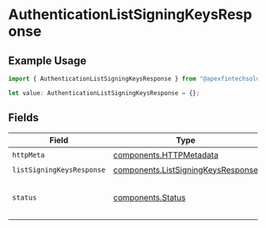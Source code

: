 # AuthenticationListSigningKeysResponse

## Example Usage

```typescript
import { AuthenticationListSigningKeysResponse } from "@apexfintechsolutions/ascend-sdk/models/operations";

let value: AuthenticationListSigningKeysResponse = {};
```

## Fields

| Field                                                                                    | Type                                                                                     | Required                                                                                 | Description                                                                              |
| ---------------------------------------------------------------------------------------- | ---------------------------------------------------------------------------------------- | ---------------------------------------------------------------------------------------- | ---------------------------------------------------------------------------------------- |
| `httpMeta`                                                                               | [components.HTTPMetadata](../../models/components/httpmetadata.md)                       | :heavy_check_mark:                                                                       | N/A                                                                                      |
| `listSigningKeysResponse`                                                                | [components.ListSigningKeysResponse](../../models/components/listsigningkeysresponse.md) | :heavy_minus_sign:                                                                       | OK                                                                                       |
| `status`                                                                                 | [components.Status](../../models/components/status.md)                                   | :heavy_minus_sign:                                                                       | INTERNAL: An internal server error occurred.                                             |